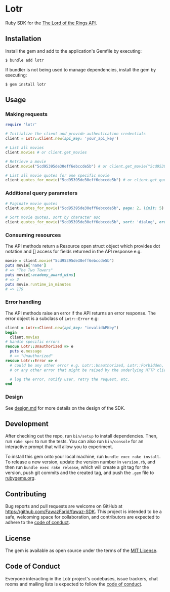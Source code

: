 # Lotr

Ruby SDK for the [The Lord of the Rings API](https://the-one-api.dev/).

## Installation

Install the gem and add to the application's Gemfile by executing:

    $ bundle add lotr

If bundler is not being used to manage dependencies, install the gem by executing:

    $ gem install lotr

## Usage

### Making requests

```ruby
require 'lotr'

# Initialize the client and provide authentication credentials
client = Lotr::Client.new(api_key: 'your_api_key')

# List all movies
client.movies # or client.get_movies

# Retrieve a movie
client.movie("5cd95395de30eff6ebccde5b") # or client.get_movie("5cd95395de30eff6ebccde5b")

# List all movie quotes for one specific movie
client.quotes_for_movie("5cd95395de30eff6ebccde5b") # or client.get_quotes_for_movie("5cd95395de30eff6ebccde5b")
```

### Additional query parameters

```ruby
# Paginate movie quotes
client.quotes_for_movie("5cd95395de30eff6ebccde5b", page: 2, limit: 5)

# Sort movie quotes, sort by character asc
client.quotes_for_movie("5cd95395de30eff6ebccde5b", sort: 'dialog', order: 'asc')
```

### Consuming resources

The API methods return a Resource open struct object which provides dot notation and [] access for fields returned in the API response e.g.

```ruby
movie = client.movie("5cd95395de30eff6ebccde5b")
puts movie['name']
# => "The Two Towers"
puts movie[:academy_award_wins]
# => 2
puts movie.runtime_in_minutes
# => 179
```

### Error handling

The API methods raise an error if the API returns an error response. The error object is a subclass of `Lotr::Error` e.g:

```ruby
client = Lotr::Client.new(api_key: "invalidAPKey")
begin
  client.movies
# handle specific errors
rescue Lotr::Unauthorized => e
  puts e.message
  # => "Unauthorized"
rescue Lotr::Error => e
  # could be any other error e.g. Lotr::Unauthorized, Lotr::Forbidden, Lotr::BadRequest, Lotr::InternalServerError, Lotr::ServiceUnavailable
  # or any other error that might be raised by the underlying HTTP client.

  # log the error, notify user, retry the request, etc.
end
```

### Design

See [design.md](https://github.com/FawazFarid/fawaz-SDK/blob/main/design.md) for more details on the design of the SDK.

## Development

After checking out the repo, run `bin/setup` to install dependencies. Then, run `rake spec` to run the tests. You can also run `bin/console` for an interactive prompt that will allow you to experiment.

To install this gem onto your local machine, run `bundle exec rake install`. To release a new version, update the version number in `version.rb`, and then run `bundle exec rake release`, which will create a git tag for the version, push git commits and the created tag, and push the `.gem` file to [rubygems.org](https://rubygems.org).

## Contributing

Bug reports and pull requests are welcome on GitHub at https://github.com/FawazFarid/fawaz-SDK. This project is intended to be a safe, welcoming space for collaboration, and contributors are expected to adhere to the [code of conduct](https://github.com/https://github.com/FawazFarid/fawaz-SDK/blob/main/CODE_OF_CONDUCT.md).

## License

The gem is available as open source under the terms of the [MIT License](https://opensource.org/licenses/MIT).

## Code of Conduct

Everyone interacting in the Lotr project's codebases, issue trackers, chat rooms and mailing lists is expected to follow the [code of conduct](https://github.com/FawazFarid/fawaz-SDK/blob/main/CODE_OF_CONDUCT.md).

